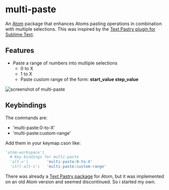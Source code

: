 # multi-paste

An [Atom](https://atom.io) package that enhances Atoms pasting operations in combination with multiple selections. This was inspired by the [Text Pastry plugin for Sublime Text](https://github.com/duydao/Text-Pastry).

## Features
* Paste a range of numbers into multiple selections
  * 0 to X
  * 1 to X
  * Paste custom range of the form: **start_value step_value**

![screenshot of multi-paste](https://raw.githubusercontent.com/bsaendig/multi-paste/master/multi-paste.gif)

## Keybindings

The commands are:
  * 'multi-paste:0-to-X'
  * 'multi-paste:custom-range'

Add them in your keymap.cson like:
```python
'atom-workspace':
  # Key bindings for multi-paste
  'alt-v':        'multi-paste:0-to-X'
  'ctrl-alt-v':   'multi-paste:custom-range'
```

There was already a [Text Pastry package](https://atom.io/packages/text-pastry) for Atom, but it was implemented on an old Atom version and seemed discontinued. So i started my own.

